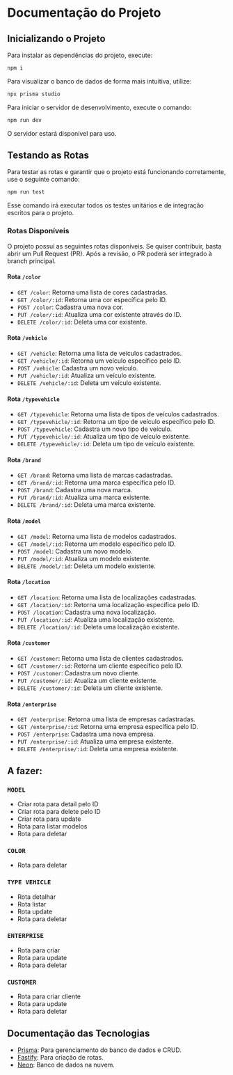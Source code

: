 
# Documentação do Projeto

## Inicializando o Projeto

Para instalar as dependências do projeto, execute:

```bash
npm i
```

Para visualizar o banco de dados de forma mais intuitiva, utilize:

```bash
npx prisma studio
```

Para iniciar o servidor de desenvolvimento, execute o comando:

```bash
npm run dev
```

O servidor estará disponível para uso.

## Testando as Rotas

Para testar as rotas e garantir que o projeto está funcionando corretamente, use o seguinte comando:

```bash
npm run test
```

Esse comando irá executar todos os testes unitários e de integração escritos para o projeto.

### Rotas Disponíveis

O projeto possui as seguintes rotas disponíveis. Se quiser contribuir, basta abrir um Pull Request (PR). Após a revisão, o PR poderá ser integrado à branch principal.

#### Rota `/color`
- `GET /color`: Retorna uma lista de cores cadastradas.
- `GET /color/:id`: Retorna uma cor específica pelo ID.
- `POST /color`: Cadastra uma nova cor.
- `PUT /color/:id`: Atualiza uma cor existente através do ID.
- `DELETE /color/:id`: Deleta uma cor existente.

#### Rota `/vehicle`
- `GET /vehicle`: Retorna uma lista de veículos cadastrados.
- `GET /vehicle/:id`: Retorna um veículo específico pelo ID.
- `POST /vehicle`: Cadastra um novo veículo.
- `PUT /vehicle/:id`: Atualiza um veículo existente.
- `DELETE /vehicle/:id`: Deleta um veículo existente.

#### Rota `/typevehicle`
- `GET /typevehicle`: Retorna uma lista de tipos de veículos cadastrados.
- `GET /typevehicle/:id`: Retorna um tipo de veículo específico pelo ID.
- `POST /typevehicle`: Cadastra um novo tipo de veículo.
- `PUT /typevehicle/:id`: Atualiza um tipo de veículo existente.
- `DELETE /typevehicle/:id`: Deleta um tipo de veículo existente.

#### Rota `/brand`
- `GET /brand`: Retorna uma lista de marcas cadastradas.
- `GET /brand/:id`: Retorna uma marca específica pelo ID.
- `POST /brand`: Cadastra uma nova marca.
- `PUT /brand/:id`: Atualiza uma marca existente.
- `DELETE /brand/:id`: Deleta uma marca existente.

#### Rota `/model`
- `GET /model`: Retorna uma lista de modelos cadastrados.
- `GET /model/:id`: Retorna um modelo específico pelo ID.
- `POST /model`: Cadastra um novo modelo.
- `PUT /model/:id`: Atualiza um modelo existente.
- `DELETE /model/:id`: Deleta um modelo existente.

#### Rota `/location`
- `GET /location`: Retorna uma lista de localizações cadastradas.
- `GET /location/:id`: Retorna uma localização específica pelo ID.
- `POST /location`: Cadastra uma nova localização.
- `PUT /location/:id`: Atualiza uma localização existente.
- `DELETE /location/:id`: Deleta uma localização existente.

#### Rota `/customer`
- `GET /customer`: Retorna uma lista de clientes cadastrados.
- `GET /customer/:id`: Retorna um cliente específico pelo ID.
- `POST /customer`: Cadastra um novo cliente.
- `PUT /customer/:id`: Atualiza um cliente existente.
- `DELETE /customer/:id`: Deleta um cliente existente.

#### Rota `/enterprise`
- `GET /enterprise`: Retorna uma lista de empresas cadastradas.
- `GET /enterprise/:id`: Retorna uma empresa específica pelo ID.
- `POST /enterprise`: Cadastra uma nova empresa.
- `PUT /enterprise/:id`: Atualiza uma empresa existente.
- `DELETE /enterprise/:id`: Deleta uma empresa existente.

## A fazer:

### `MODEL`
- Criar rota para detail pelo ID
- Criar rota para delete pelo ID
- Criar rota para update
- Rota para listar modelos
- Rota para deletar

### `COLOR`
- Rota para deletar


### `TYPE VEHICLE`
- Rota detalhar
- Rota listar
- Rota update
- Rota para deletar


### `ENTERPRISE`
- Rota para criar 
- Rota para update
- Rota para deletar

### `CUSTOMER`
- Rota para criar cliente
- Rota para update
- Rota para deletar

## Documentação das Tecnologias

- [Prisma](https://www.prisma.io/docs/getting-started): Para gerenciamento do banco de dados e CRUD.
- [Fastify](https://fastify.dev/docs/latest/Guides/Getting-Started/): Para criação de rotas.
- [Neon](https://console.neon.tech/): Banco de dados na nuvem.

```

